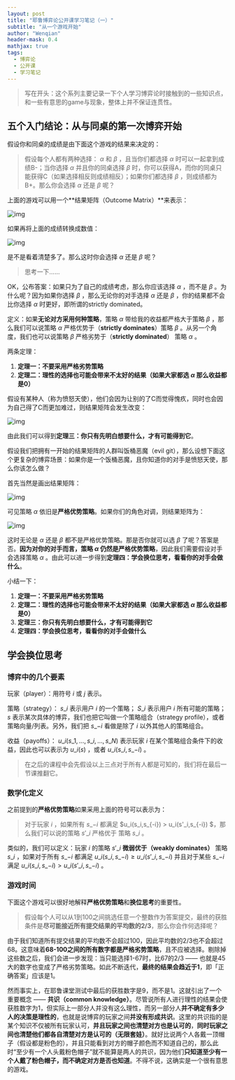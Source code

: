 ```yaml
---
layout: post
title: "耶鲁博弈论公开课学习笔记（一）"
subtitle: "从一个游戏开始"
author: "Wenqian"
header-mask: 0.4
mathjax: true
tags:
  - 博弈论
  - 公开课
  - 学习笔记
---
```


> 写在开头：这个系列主要记录一下个人学习博弈论时接触到的一些知识点，和一些有意思的game与现象，整体上并不保证连贯性。

## 五个入门结论：从与同桌的第一次博弈开始
假设你和同桌的成绩是由下面这个游戏的结果来决定的：

> 假设每个人都有两种选择： $\alpha$ 和 $\beta$ ，且当你们都选择 $\alpha$ 时可以一起拿到成绩B-；当你选择 $\alpha$ 并且你的同桌选择 $\beta$ 时，你可以获得A，而你的同桌只能获得C（如果选择相反则成绩相反）；如果你们都选择 $\beta$ ，则成绩都为B+。那么你会选择 $\alpha$ 还是 $\beta$ 呢？

上面的游戏可以用一个**结果矩阵（Outcome Matrix）**来表示：

![img](/img/in-post/yale-game-theory/outcome-matrix.png)

如果再将上面的成绩转换成数值：

![img](/img/in-post/yale-game-theory/outcome-matrix2.png)

是不是看着清楚多了。那么这时你会选择 $\alpha$ 还是 $\beta$ 呢？

> 思考一下......

OK，公布答案：如果只为了自己的成绩考虑，那么你应该选择 $\alpha$ ，而不是 $\beta$ 。为什么呢？因为如果你选择 $\beta$ ，那么无论你的对手选择 $\alpha$ 还是 $\beta$ ，你的结果都不会比你选择 $\alpha$ 时更好，即所谓的strictly dominated。

定义：如果**无论对方采用何种策略**，策略 $\alpha$ 带给我的收益都严格大于策略 $\beta$ ，那么我们可以说策略 $\alpha$ 严格优势于（**strictly dominates**）策略 $\beta$ 。从另一个角度，我们也可以说策略 $\beta$ 严格劣势于（**strictly dominated**） 策略 $\alpha$ 。

两条定理：
1. **定理一：不要采用严格劣势策略**
2. **定理二：理性的选择也可能会带来不太好的结果（如果大家都选 $\alpha$ 那么收益都是0）**

假设有某种人（称为愤怒天使），他们会因为让别的了C而觉得愧疚，同时也会因为自己得了C而更加难过，则结果矩阵会发生改变：

![img](/img/in-post/yale-game-theory/outcome-matrix3.png)

由此我们可以得到**定理三：你只有先明白想要什么，才有可能得到它**。

假设我们把拥有一开始的结果矩阵的人群叫饭桶恶魔（evil git），那么设想下面这个更复杂的博弈场景：如果你是一个饭桶恶魔，且你知道你的对手是愤怒天使，那么你该怎么做？

首先当然是画出结果矩阵：

![img](/img/in-post/yale-game-theory/outcome-matrix4.png)

可见策略 $\alpha$ 依旧是**严格优势策略**。如果你们的角色对调，则结果矩阵为：

![img](/img/in-post/yale-game-theory/outcome-matrix5.png)

这时无论是 $\alpha$ 还是 $\beta$ 都不是严格优势策略。那是否你就可以选 $\beta$ 了呢？答案是否。**因为对你的对手而言，策略 $\alpha$ 仍然是严格优势策略**，因此我们需要假设对手会选择策略 $\alpha$ 。由此可以进一步得到**定理四：学会换位思考，看看你的对手会做什么**。

小结一下：
1. **定理一：不要采用严格劣势策略**
2. **定理二：理性的选择也可能会带来不太好的结果（如果大家都选 $\alpha$ 那么收益都是0）**
3. **定理三：你只有先明白想要什么，才有可能得到它**
4. **定理四：学会换位思考，看看你的对手会做什么**

## 学会换位思考
### 博弈中的几个要素
玩家（player）：用符号 $i$ 或 $j$ 表示。

策略（strategy）： $s\_i$ 表示用户 $i$ 的一个策略； $S\_i$ 表示用户 $i$ 所有可能的策略； $s$ 表示某次具体的博弈，我们也把它叫做一个策略组合（strategy profile），或者策略向量/列表。另外，我们把 $s\_{-i}$ 看做是除了 $i$ 以外其他人的策略组合。

收益（payoffs）： $u\_{i}(s\_1,...,s\_i,...,s\_N)$ 表示玩家 $i$ 在某个策略组合条件下的收益，因此也可以表示为 $u\_i(s)$ ，或者 $u\_i(s\_i,s\_{-i})$ 。

 > 在之后的课程中会先假设以上三点对于所有人都是可知的，我们将在最后一节课推翻它。

### 数学化定义
之前提到的**严格优势策略**如果采用上面的符号可以表示为：

> 对于玩家 $i$ ，如果所有 $s\_{-i}$ 都满足 $u\_i(s\_i,s\_{-i}) > u\_i(s'\_i,s\_{-i}) $，那么我们可以说的策略 $s'\_{i}$ 严格优于 策略 $s\_{i}$ 。

类似的，我们可以定义：玩家 $i$ 的策略 $s'\_{i}$ **微弱优于（weakly dominates）** 策略 $s\_{i}$ ，如果对于所有 $s\_{-i}$  都满足 $u\_i(s\_i,s\_{-i}) \ge u\_i(s'\_i,s\_{-i})$ 并且对于某些 $s\_{-i}$ 满足 $u\_i(s\_i,s\_{-i}) > u\_i(s'\_i,s\_{-i})$ 。

### 游戏时间
下面这个游戏可以很好地解释**严格优势策略**和**换位思考**的重要性。

> 假设每个人可以从1到100之间挑选任意一个整数作为答案提交，最终的获胜条件是**尽可能接近所有提交结果的平均数的2/3**，那么你会作何选择呢？

由于我们知道所有提交结果的平均数不会超过100，因此平均数的2/3也不会超过68。这意味着**68-100之间的所有数字都是严格劣势策略**，且不应被选择。剔除掉这些数之后，我们会进一步发现：当只能选择1-67时，比67的2/3 —— 也就是45大的数字也变成了严格劣势策略。如此不断迭代，**最终的结果会趋近于1**，即「正确答案」应该是1。

然而事实上，在耶鲁课堂测试中最后的获胜数字是9，而不是1。这就引出了一个重要概念 —— **共识（common knowledge）**。尽管说所有人进行理性的结果会使获胜数字为1，但实际上一部分人并没有这么理性，而另一部分人**并不确定有多少人的决策是理性的**，也就是说博弈的玩家之间**并没有形成共识**。这里的共识指的是某个知识不仅被所有玩家认可，**并且玩家之间也清楚对方也是认可的**，**同时玩家之间也清楚他们都各自清楚对方是认可的（无限套娃）**。就好比说两个人各戴一顶帽子（假设都是粉色的），并且只能看到对方的帽子颜色而不知道自己的，那么此时“至少有一个人头戴粉色帽子”就不能算是两人的共识，因为他们**只知道至少有一个人戴了粉色帽子，而不确定对方是否也知道**。不得不说，这确实是一个很有意思的游戏。
